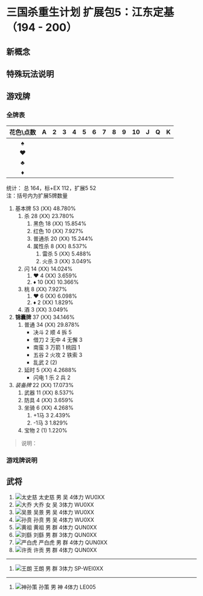 # 三国杀重生计划 扩展包5：江东定基（194 - 200）

## 新概念

## 特殊玩法说明

## 游戏牌

### 全牌表

| 花色\点数 |   A   |   2   |   3   |   4   |   5   |   6   |   7   |   8   |   9   |  10   |   J   |   Q   |   K   |
| :-------: | :---: | :---: | :---: | :---: | :---: | :---: | :---: | :---: | :---: | :---: | :---: | :---: | :---: |
|     ♠     |       |       |       |       |       |       |       |       |       |       |       |       |       |
|     ♥     |       |       |       |       |       |       |       |       |       |       |       |       |       |
|     ♣     |       |       |       |       |       |       |       |       |       |       |       |       |       |
|     ♦     |       |       |       |       |       |       |       |       |       |       |       |       |       |

统计： 总 164，标+EX 112，扩展5 52  
注：括号内为扩展5牌数量

1. 基本牌 53 (XX) 48.780%
   1. 杀 28 (XX) 23.780%
      1. 黑色 18 (XX) 15.854%
      2. 红色 10 (XX) 7.927%
      3. 普通杀 20 (XX) 15.244%
      4. 属性杀 8 (XX) 8.537%
         1. 雷杀 5 (XX) 5.488%
         2. 火杀 3 (XX) 3.049%
   2. 闪 14 (XX) 14.024%
      1. ♥ 4 (XX) 3.659%
      2. ♦ 10 (XX) 10.366%
   3. 桃 8 (XX) 7.927%
      1. ♥ 6 (XX) 6.098%
      2. ♦ 2 (XX) 1.829%
   4. 酒 3 (XX) 3.049%
2. **锦囊牌** 37 (XX) 34.146%
   1. 普通 34 (XX) 29.878%
      - 决斗 2 顺 4 拆 5
      - 借刀 2 无中 4 无懈 3
      - 南蛮 3 万箭 1 桃园 1
      - 五谷 2 火攻 2 铁索 3
      - 乱武 2 (2)
   2. 延时 5 (XX) 4.2688%
      - 闪电 1 乐 2 兵 2
3. *装备牌* 22 (XX) 17.073%
   1. 武器 11 (XX) 8.537%
   2. 防具 4 (XX) 3.659%
   3. 坐骑 6 (XX) 4.268%
      1. +1马 3 2.439%
      2. -1马 3 1.829%
   4. 宝物 2 (1) 1.220%

> 说明：

### 游戏牌说明

## 武将

1. ![太史慈](./assets/images/heroes/E5-太史慈.png) 太史慈 男 吴 4体力 WU0XX
2. ![大乔](./assets/images/heroes/E5-大乔.png) 大乔 女 吴 3体力 WU0XX
3. ![吴景](./assets/images/heroes/E5-吴景.png) 吴景 男 吴 4体力 WU0XX
4. ![孙贲](./assets/images/heroes/E5-孙贲.png) 孙贲 男 吴 4体力 WU0XX
5. ![黄祖](./assets/images/heroes/E5-黄祖.png) 黄祖 男 群 4体力 QUN0XX
6. ![刘繇](./assets/images/heroes/E5-刘繇.png) 刘繇 男 群 3体力 QUN0XX
7. ![严白虎](./assets/images/heroes/E5-严白虎.png) 严白虎 男 群 4体力 QUN0XX
8. ![许贡](./assets/images/heroes/E5-许贡.png) 许贡 男 群 4体力 QUN0XX

----

1. ![王朗](./assets/images/heroes/E5-SP王朗.png) 王朗 男 群 3体力 SP-WEI0XX

----

1. ![神孙策](./assets/images/heroes/E5-神孙策.png) 孙策 男 神 4体力 LE005
